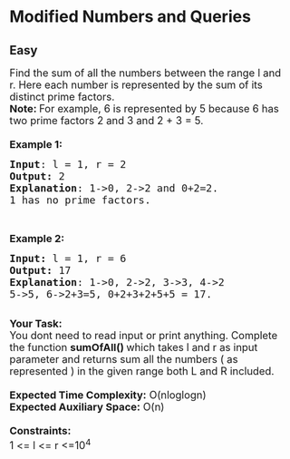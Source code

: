 # Modified Numbers and Queries
## Easy
<div class="problems_problem_content__Xm_eO"><p><span style="font-size:18px">Find the sum of all the numbers between the range l&nbsp;and r.&nbsp;Here each number is represented by the sum of its distinct prime factors.&nbsp;<br>
<strong>Note: </strong>For example, 6 is represented by 5 because 6 has two prime factors 2 and 3 and 2 + 3 = 5.<br>
<br>
<strong>Example 1:</strong></span></p>

<pre><span style="font-size:18px"><strong>Input</strong>: l = 1, r = 2
<strong>Output:</strong>&nbsp;2
<strong>Explanation</strong>: 1-&gt;0, 2-&gt;2 and 0+2=2.
1 has no prime factors.
</span>
</pre>

<p><br>
<span style="font-size:18px"><strong>Example 2:</strong></span></p>

<pre><span style="font-size:18px"><strong>Input: </strong>l = 1, r = 6
<strong>Output:&nbsp;</strong>17
<strong>Explanation</strong>: 1-&gt;0, 2-&gt;2, 3-&gt;3, 4-&gt;2
5-&gt;5, 6-&gt;2+3=5, 0+2+3+2+5+5 = 17. </span>
</pre>

<p><br>
<span style="font-size:18px"><strong>Your Task:&nbsp;&nbsp;</strong><br>
You dont need to read input or print anything. Complete the function <strong>sumOfAll()&nbsp;</strong>which takes l&nbsp;and r&nbsp;as input parameter and returns sum all the numbers ( as represented&nbsp;) in the given range both L and R included.<br>
<br>
<strong>Expected Time Complexity:</strong> O(nloglogn)<br>
<strong>Expected Auxiliary Space:</strong> O(n)<br>
<br>
<strong>Constraints:</strong><br>
1 &lt;= l&nbsp;&lt;= r&nbsp;&lt;=10<sup>4</sup></span></p>
</div>